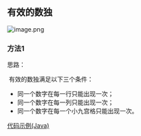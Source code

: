 ## 有效的数独

![image.png](https://pic.leetcode-cn.com/1657000551-AkJFyU-image.png)

### 方法1 

思路：

​	有效的数独满足以下三个条件：

- 同一个数字在每一行只能出现一次；
- 同一个数字在每一列只能出现一次；
- 同一个数字在每一个小九宫格只能出现一次。



[代码示例(Java)](./Solution.java)

